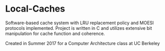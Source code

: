 # Local-Caches
Software-based cache system with LRU replacement policy and MOESI protocols implemented. Project is written in C and utilizes extensive bit manipulation for cache function and coherence.

Created in Summer 2017 for a Computer Architecture class at UC Berkeley
